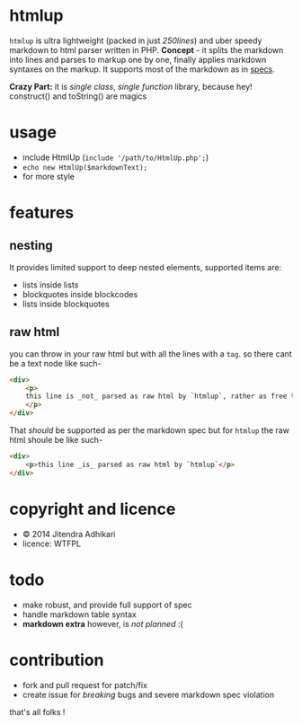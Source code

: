 
# htmlup

`htmlup` is ultra lightweight (packed in just _250lines_) and uber speedy markdown to html parser written in PHP.
**Concept** - it splits the markdown into lines and parses to markup one by one, finally applies markdown syntaxes on the markup.
It supports most of the markdown as in [specs](https://github.com/adam-p/markdown-here/wiki/Markdown-Cheatsheet "cheatsheet"). 

**Crazy Part:** it is _single class_, _single function_ library, because hey! construct() and toString() are magics 


# usage

- include HtmlUp (`include '/path/to/HtmlUp.php';`)
- `echo new HtmlUp($markdownText);`
- for more style


# features

## nesting

It provides limited support to deep nested elements, supported items are:

- lists inside lists 
- blockquotes inside blockcodes 
- lists inside blockquotes 

## raw html

you can throw in your raw html but with all the lines with a `tag`. so there cant be a text node like such-

```html
<div>
	<p>
	this line is _not_ parsed as raw html by `htmlup`, rather as free text (codeblock mostly)
	</p>
</div>
```

That _should_ be supported as per the markdown spec but for `htmlup` the raw html shoule be like such-

```html
<div>
	<p>this line _is_ parsed as raw html by `htmlup`</p>
</div>
```


# copyright and licence

- &copy; 2014 Jitendra Adhikari
- licence: WTFPL


# todo

- make robust, and provide full support of spec
- handle markdown table syntax
- **markdown extra** however, is _not planned_ :(


# contribution

- fork and pull request for patch/fix
- create issue for _breaking_ bugs and severe markdown spec violation


that's all folks !
